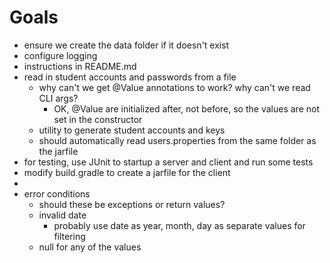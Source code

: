 # Goals

* ensure we create the data folder if it doesn't exist
* configure logging
* instructions in README.md
* read in student accounts and passwords from a file
    * why can't we get @Value annotations to work? why can't we read CLI args?
        * OK, @Value are initialized after, not before, so the values are not set in the constructor
    * utility to generate student accounts and keys
    * should automatically read users.properties from the same folder as the jarfile
* for testing, use JUnit to startup a server and client and run some tests
* modify build.gradle to create a jarfile for the client
* 
* error conditions
    * should these be exceptions or return values?
    * invalid date
        * probably use date as year, month, day as separate values for filtering
    * null for any of the values
